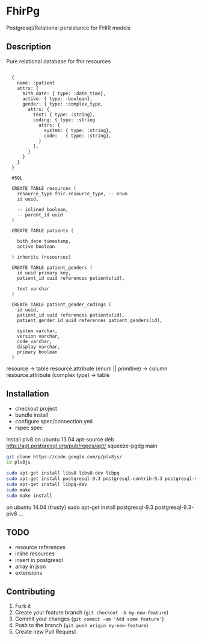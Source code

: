 # FhirPg

Postgresql/Relational persistance for FHIR models

## Description

Pure relational database for fhir resources

```

  {
    name: :patient
    attrs: {
      bith_date: { type: :date_time},
      active: { type: :boolean},
      gender: { type: :complex_type,
        attrs: {
          text: { type: :string},
          coding: { type: :string
            attrs: {
              system: { type: :string},
              code:   { type: :string},
            }
          },
        }
      }
    }
  }

  #SQL

  CREATE TABLE resources (
    resource_type fhir.resource_type, -- enum
    id uuid,

    -- inlined boolean,
    -- parent_id uuid
  )

  CREATE TABLE patients (

    bith_date timestamp,
    active boolean

  ) inherits (resources)

  CREATE TABLE patient_genders (
    id uuid primary key,
    patient_id uuid references patients(id),

    text varchar
  )

  CREATE TABLE patient_gender_codings (
    id uuid,
    patient_id uuid references patients(id),
    patient_gender_id uuid references patient_genders(id),

    system varchar,
    version varchar,
    code varchar,
    display varchar,
    primary boolean
  )

```

resource -> table
resource.attribute (enum || primitive) -> column
resource.attribute (complex type) -> table

## Installation

* checkout project
* bundle install
* configure spec/connection.yml
* rspec spec

Install plv8 on ubuntu 13.04
apt-source deb http://apt.postgresql.org/pub/repos/apt/ squeeze-pgdg main

```bash
git clone https://code.google.com/p/plv8js/
cd plv8js

sudo apt-get install libv8 libv8-dev libpq
sudo apt-get install postgresql-9.3 postgresql-contrib-9.3 postgresql-server-dev-9.3
sudo apt-get install libpq-dev
sudo make
sudo make install

```

on ubuntu 14.04 (trusty)
sudo apt-get install postgresql-9.3 postgresql-9.3-plv8 ...


## TODO

* resource references
* inline resources
* insert in postgresql
* array in json
* extensions

## Contributing

1. Fork it
2. Create your feature branch (`git checkout -b my-new-feature`)
3. Commit your changes (`git commit -am 'Add some feature'`)
4. Push to the branch (`git push origin my-new-feature`)
5. Create new Pull Request
